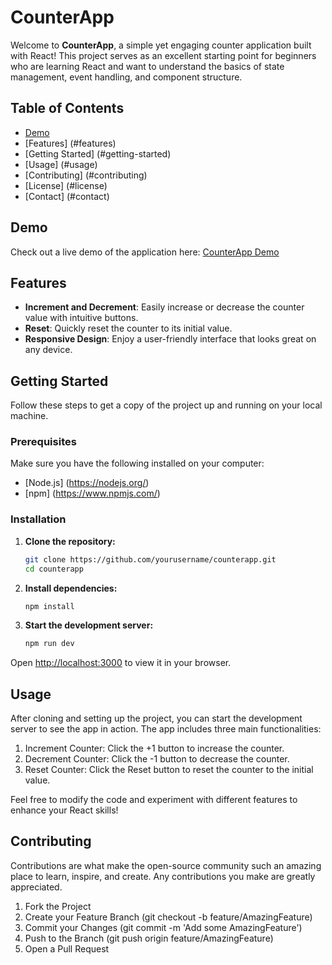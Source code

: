 # CounterApp

Welcome to **CounterApp**, a simple yet engaging counter application built with React! This project serves as an excellent starting point for beginners who are learning React and want to understand the basics of state management, event handling, and component structure.

## Table of Contents

- [Demo](#demo)
- [Features] (#features)
- [Getting Started] (#getting-started)
- [Usage] (#usage)
- [Contributing] (#contributing)
- [License] (#license)
- [Contact] (#contact)

## Demo

Check out a live demo of the application here: [CounterApp Demo](https://your-demo-link.com)

## Features

- **Increment and Decrement**: Easily increase or decrease the counter value with intuitive buttons.
- **Reset**: Quickly reset the counter to its initial value.
- **Responsive Design**: Enjoy a user-friendly interface that looks great on any device.

## Getting Started

Follow these steps to get a copy of the project up and running on your local machine.

### Prerequisites

Make sure you have the following installed on your computer:

- [Node.js] (<https://nodejs.org/>)
- [npm] (<https://www.npmjs.com/>)

### Installation

1. **Clone the repository:**

   ```bash
   git clone https://github.com/yourusername/counterapp.git
   cd counterapp
   ```

2. **Install dependencies:**

    ```bash
    npm install
    ```

3. **Start the development server:**

    ```bash
    npm run dev
    ```

Open <http://localhost:3000> to view it in your browser.

## Usage

After cloning and setting up the project, you can start the development server to see the app in action. The app includes three main functionalities:

1. Increment Counter: Click the +1 button to increase the counter.
2. Decrement Counter: Click the -1 button to decrease the counter.
3. Reset Counter: Click the Reset button to reset the counter to the initial value.

Feel free to modify the code and experiment with different features to enhance your React skills!

## Contributing

Contributions are what make the open-source community such an amazing place to learn, inspire, and create. Any contributions you make are greatly appreciated.

1. Fork the Project
2. Create your Feature Branch (git checkout -b feature/AmazingFeature)
3. Commit your Changes (git commit -m 'Add some AmazingFeature')
4. Push to the Branch (git push origin feature/AmazingFeature)
5. Open a Pull Request
